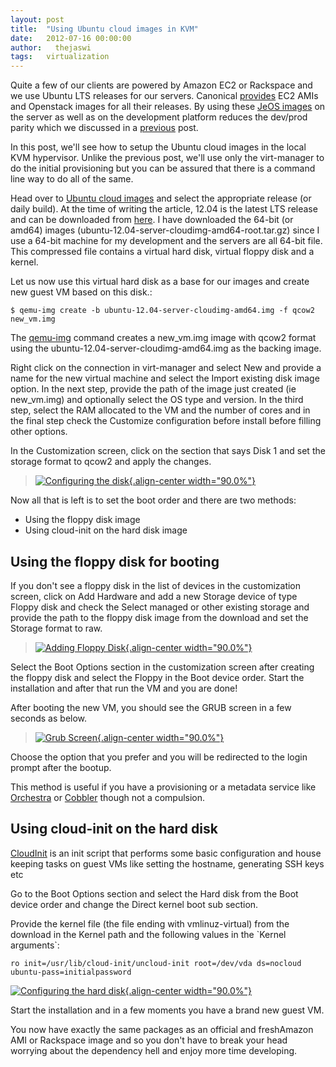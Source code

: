 ```yaml
---
layout: post
title:  "Using Ubuntu cloud images in KVM"
date:   2012-07-16 00:00:00
author:   thejaswi
tags:   virtualization
---
```


Quite a few of our clients are powered by Amazon EC2 or Rackspace and we
use Ubuntu LTS releases for our servers. Canonical
[provides](http://cloud-images.ubuntu.com/) EC2 AMIs and Openstack
images for all their releases. By using these [JeOS
images](https://en.wikipedia.org/wiki/Just_enough_operating_system) on
the server as well as on the development platform reduces the dev/prod
parity which we discussed in a
[previous](http://agiliq.com/blog/2012/06/libvirt-and-kvm/) post.

In this post, we\'ll see how to setup the Ubuntu cloud images in the
local KVM hypervisor. Unlike the previous post, we\'ll use only the
virt-manager to do the initial provisioning but you can be assured that
there is a command line way to do all of the same.

Head over to [Ubuntu cloud images](http://cloud-images.ubuntu.com/) and
select the appropriate release (or daily build). At the time of writing
the article, 12.04 is the latest LTS release and can be downloaded from
[here](http://cloud-images.ubuntu.com/releases/precise/release/). I have
downloaded the 64-bit (or amd64) images
(ubuntu-12.04-server-cloudimg-amd64-root.tar.gz) since I use a 64-bit
machine for my development and the servers are all 64-bit file. This
compressed file contains a virtual hard disk, virtual floppy disk and a
kernel.

Let us now use this virtual hard disk as a base for our images and
create new guest VM based on this disk.:

    $ qemu-img create -b ubuntu-12.04-server-cloudimg-amd64.img -f qcow2 new_vm.img

The [qemu-img](https://en.wikibooks.org/wiki/QEMU/Images) command
creates a new\_vm.img image with qcow2 format using the
ubuntu-12.04-server-cloudimg-amd64.img as the backing image.

Right click on the connection in virt-manager and select New and provide
a name for the new virtual machine and select the
Import existing disk image option. In the next step, provide the path of
the image just created (ie new\_vm.img) and optionally select the OS
type and version. In the third step, select the RAM allocated to the VM
and the number of cores and in the final step check the
Customize configuration before install before filling other options.

In the Customization screen, click on the section that says Disk 1 and
set the storage format to qcow2 and apply the changes.

> [![Configuring the disk](http://agiliq.com/static/dumps/images/20120716/disk_configuration.png){.align-center
> width="90.0%"}](http://agiliq.com/static/dumps/images/20120716/disk_configuration.png)

Now all that is left is to set the boot order and there are two methods:

-   Using the floppy disk image
-   Using cloud-init on the hard disk image

Using the floppy disk for booting
---------------------------------

If you don\'t see a floppy disk in the list of devices in the
customization screen, click on Add Hardware and add a new Storage device
of type Floppy disk and check the
Select managed or other existing storage and provide the path to the
floppy disk image from the download and set the Storage format to raw.

> [![Adding Floppy Disk](http://agiliq.com/static/dumps/images/20120716/floppy_disk_create.png){.align-center
> width="90.0%"}](http://agiliq.com/static/dumps/images/20120716/floppy_disk_create.png)

Select the Boot Options section in the customization screen after
creating the floppy disk and select the Floppy in the Boot device order.
Start the installation and after that run the VM and you are done!

After booting the new VM, you should see the GRUB screen in a few
seconds as below.

> [![Grub Screen](http://agiliq.com/static/dumps/images/20120716/grub_screen.png){.align-center
> width="90.0%"}](http://agiliq.com/static/dumps/images/20120716/grub_screen.png)

Choose the option that you prefer and you will be redirected to the
login prompt after the bootup.

This method is useful if you have a provisioning or a metadata service
like [Orchestra](https://help.ubuntu.com/community/Orchestra/Overview)
or [Cobbler](http://cobbler.github.com/) though not a compulsion.

Using cloud-init on the hard disk
---------------------------------

[CloudInit](https://help.ubuntu.com/community/CloudInit) is an init
script that performs some basic configuration and house keeping tasks on
guest VMs like setting the hostname, generating SSH keys etc

Go to the Boot Options section and select the Hard disk from the
Boot device order and change the Direct kernel boot sub section.

Provide the kernel file (the file ending with vmlinuz-virtual) from the
download in the Kernel path and the following values in the \`Kernel
arguments\`:

    ro init=/usr/lib/cloud-init/uncloud-init root=/dev/vda ds=nocloud ubuntu-pass=initialpassword

[![Configuring the hard disk](http://agiliq.com/static/dumps/images/20120716/hard_disk_boot.png){.align-center
width="90.0%"}](http://agiliq.com/static/dumps/images/20120716/hard_disk_boot.png)

Start the installation and in a few moments you have a brand new guest
VM.

You now have exactly the same packages as an official and freshAmazon
AMI or Rackspace image and so you don\'t have to break your head
worrying about the dependency hell and enjoy more time developing.
